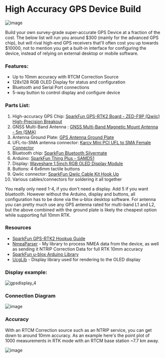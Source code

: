 # High Accuracy GPS Device Build
![image](https://user-images.githubusercontent.com/1378165/150399034-7a5a5704-a342-471f-81e6-a4196e79ed22.png)

Build your own survey-grade super-accurate GPS Device at a fraction of the cost.
The below list will run you around $300 (mainly for the advanced GPS chip), but will rival high-end GPS receivers that'll often cost you up towards $10000, not to mention you get a built-in interface for configuring the device, instead of relying on external desktop or mobile software.

### Features:
 - Up to 10mm accuracy with RTCM Correction Source
 - 128x128 RGB OLED Display for status and configuration
 - Bluetooth and Serial Port connections
 - 5-way button to control display and configure device
 
 ### Parts List:
 1. High-accuracy GPS Chip: [SparkFun GPS-RTK2 Board - ZED-F9P (Qwiic) High-Precision Breakout](https://amzn.to/2HEfFoN)
 2. GNSS Multi-Band Antenna : [GNSS Multi-Band Magnetic Mount Antenna - 5m (SMA)](https://www.sparkfun.com/products/15192)
 3. Antenna Ground Plate: [GPS Antenna Ground Plate](https://www.sparkfun.com/products/15004)
 4. UFL-to-SMA antenna connector: [Karcy Mini PCI UFL to SMA Female Connector](https://amzn.to/34DS7c4)
 5. Bluetooth chip: [SparkFun Bluetooth Silvermate](https://amzn.to/35LofKn)
 6. Arduino: [SparkFun Thing Plus - SAMD51](https://amzn.to/3kK7pSq)
 7. Display: [Waveshare 1.5inch RGB OLED Display Module](https://amzn.to/3oGIIsc)
 8. Buttons: 4 6x6mm tactile buttons
 9. Qwiic connector: [SparkFun Qwiic Cable Kit Hook Up](https://amzn.to/2TBvj6r)
 10. Various cables/connectors for soldering it all together
 
You really only need 1-4, if you don't need a display. Add 5 if you want bluetooth. However without the Arduino, display and buttons, all configuration has to be done via the u-blox desktop software.
For antenna you can pretty much use any GPS antenna rated for multi-band L1 and L2, but the above combined with the ground plate is likely the cheapest option while supporting full 10mm RTK.

### Resources

- [SparkFun GPS-RTK2 Hookup Guide](https://learn.sparkfun.com/tutorials/gps-rtk2-hookup-guide)
- [NmeaParser](https://github.com/dotMorten/NmeaParser) - My library to process NMEA data from the device, as well as sending it NTRIP Correction Data for full RTK 10mm accuracy
- [SparkFun u-blox Arduino Library](https://github.com/sparkfun/SparkFun_Ublox_Arduino_Library)
- [UcgLib](https://github.com/olikraus/ucglib) - Display library used for rendering to the OLED display

### Display example:
![gpsdisplay_4](https://user-images.githubusercontent.com/1378165/97663689-7a299100-1a37-11eb-9d00-08eab29f479d.gif)
 
### Connection Diagram

![image](https://user-images.githubusercontent.com/1378165/97655357-23fe2300-1a22-11eb-9e4f-2a2a4c6cb93b.png)

### Accuracy

With an RTCM Correction source such as an NTRIP service, you can get down to around 10mm accuracy. As an example here's the point plot of 1000 measurements in RTK mode with an RTCM base station ~7.7 km away.

![image](https://user-images.githubusercontent.com/1378165/97666691-68e28380-1a3b-11eb-9e9c-0af0f7178090.png)

